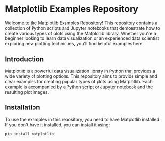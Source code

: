 # Matplotlib Examples Repository

Welcome to the Matplotlib Examples Repository! This repository contains a collection of Python scripts and Jupyter notebooks that demonstrate how to create various types of plots using the Matplotlib library. Whether you're a beginner looking to learn data visualization or an experienced data scientist exploring new plotting techniques, you'll find helpful examples here.

## Introduction

Matplotlib is a powerful data visualization library in Python that provides a wide variety of plotting options. This repository aims to provide simple and clear examples for creating popular types of plots using Matplotlib. Each example is accompanied by a Python script or Jupyter notebook and the resulting plot images.

## Installation

To use the examples in this repository, you need to have Matplotlib installed. If you don't have it installed, you can install it using:

```bash
pip install matplotlib
